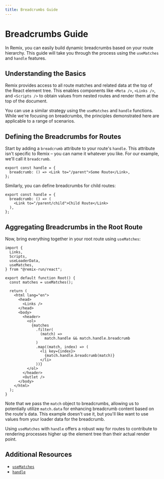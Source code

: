 ```yaml
---
title: Breadcrumbs Guide
---
```


# Breadcrumbs Guide

In Remix, you can easily build dynamic breadcrumbs based on your route hierarchy. This guide will take you through the process using the `useMatches` and `handle` features.

## Understanding the Basics

Remix provides access to all route matches and related data at the top of the React element tree. This enables components like `<Meta />`, `<Links />`, and `<Scripts />` to obtain values from nested routes and render them at the top of the document.

You can use a similar strategy using the `useMatches` and `handle` functions. While we're focusing on breadcrumbs, the principles demonstrated here are applicable to a range of scenarios.

## Defining the Breadcrumbs for Routes

Start by adding a `breadcrumb` attribute to your route's `handle`. This attribute isn't specific to Remix – you can name it whatever you like. For our example, we'll call it `breadcrumb`.

```tsx filename=app/routes/parent.tsx
export const handle = {
  breadcrumb: () => <Link to="/parent">Some Route</Link>,
};
```

Similarly, you can define breadcrumbs for child routes:

```tsx filename=app/routes/parent.child.tsx
export const handle = {
  breadcrumb: () => (
    <Link to="/parent/child">Child Route</Link>
  ),
};
```

## Aggregating Breadcrumbs in the Root Route

Now, bring everything together in your root route using `useMatches`:

```tsx filename=root.tsx lines=[5,9,19-28]
import {
  Links,
  Scripts,
  useLoaderData,
  useMatches,
} from "@remix-run/react";

export default function Root() {
  const matches = useMatches();

  return (
    <html lang="en">
      <head>
        <Links />
      </head>
      <body>
        <header>
          <ol>
            {matches
              .filter(
                (match) =>
                  match.handle && match.handle.breadcrumb
              )
              .map((match, index) => (
                <li key={index}>
                  {match.handle.breadcrumb(match)}
                </li>
              ))}
          </ol>
        </header>
        <Outlet />
      </body>
    </html>
  );
}
```

Note that we pass the `match` object to breadcrumbs, allowing us to potentially utilize `match.data` for enhancing breadcrumb content based on the route's data. This example doesn't use it, but you'll like want to use values from your loader data for the breadcrumb.

Using `useMatches` with `handle` offers a robust way for routes to contribute to rendering processes higher up the element tree than their actual render point.

## Additional Resources

- [`useMatches`][use-matches]
- [`handle`][handle]

[use-matches]: ../hooks/use-matches
[handle]: ../route/handle
